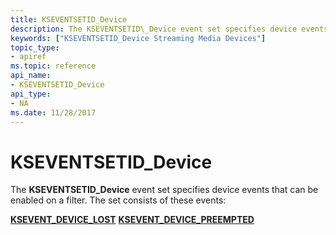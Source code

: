 ```yaml
---
title: KSEVENTSETID_Device
description: The KSEVENTSETID\_Device event set specifies device events that can be enabled on a filter.
keywords: ["KSEVENTSETID_Device Streaming Media Devices"]
topic_type:
- apiref
ms.topic: reference
api_name:
- KSEVENTSETID_Device
api_type:
- NA
ms.date: 11/28/2017
---
```


# KSEVENTSETID\_Device


The **KSEVENTSETID\_Device** event set specifies device events that can be enabled on a filter. The set consists of these events:

[**KSEVENT\_DEVICE\_LOST**](ksevent-device-lost.md)
[**KSEVENT\_DEVICE\_PREEMPTED**](ksevent-device-preempted.md)
 

 






